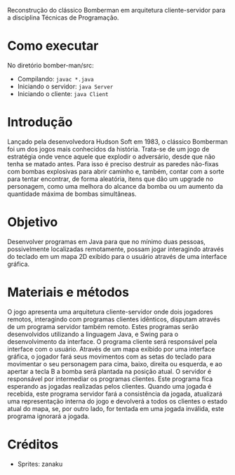 Reconstrução do clássico Bomberman em arquitetura cliente-servidor para a disciplina Técnicas de Programação.

# Como executar
No diretório bomber-man/src:
- Compilando: `javac *.java`
- Iniciando o servidor: `java Server`
- Iniciando o cliente: `java Client`

# Introdução
Lançado pela desenvolvedora Hudson Soft em 1983, o clássico Bomberman foi um dos jogos mais conhecidos da história.
Trata-se de um jogo de estratégia onde vence aquele que explodir o adversário, desde que não tenha se matado antes. Para isso é preciso destruir as paredes não-fixas com bombas explosivas para abrir caminho e, também, contar com a sorte para tentar encontrar, de forma aleatória, itens que dão um upgrade no personagem, como uma melhora do alcance da bomba ou um aumento da quantidade máxima de bombas simultâneas.

# Objetivo
Desenvolver programas em Java para que no mínimo duas pessoas, possivelmente localizadas remotamente, possam jogar interagindo através do teclado em um mapa 2D exibido para o usuário através de uma interface gráfica.

# Materiais e métodos
O jogo apresenta uma arquitetura cliente-servidor onde dois jogadores remotos, interagindo com programas clientes idênticos, disputam através de um programa servidor também remoto. Estes programas serão desenvolvidos utilizando a linguagem Java, e Swing para o desenvolvimento da interface. O programa cliente será responsável pela interface com o usuário.
Através de um mapa exibido por uma interface gráfica, o jogador fará seus movimentos com as setas do teclado para movimentar o seu personagem para cima, baixo, direita ou esquerda, e ao apertar a tecla B a bomba será plantada na posição atual. O servidor é responsável por intermediar os programas clientes. Este programa fica esperando as jogadas realizadas pelos clientes. Quando uma jogada é recebida, este programa servidor fará a consistência da jogada, atualizará uma representação interna do jogo e devolverá a todos os clientes o estado atual do mapa, se, por outro lado, for tentada em uma jogada inválida, este programa ignorará a jogada.

# Créditos
- Sprites: zanaku